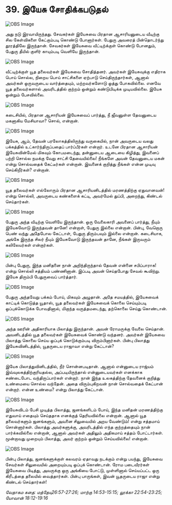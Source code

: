 # 39. இயேசு சோதிக்கபடுதல்

![OBS Image](https://cdn.door43.org/obs/jpg/360px/obs-en-39-01.jpg)

அது நடு இரவாயிருந்தது. சேவகர்கள் இயேசுவை பிரதான ஆசாரியனுடைய வீடிற்கு சில கேள்விகளை கேட்கும்படி கொண்டு போனார்கள். பேதுரு அவரைத் பின்தொடர்ந்து தூரத்திலே இருந்தான். சேவகர்கள் இயேசுவை வீட்டிற்க்குள் கொண்டு போனதும், பேதுரு தீயில் குளிர் காயும்படி வெளியே இருந்தான்.

![OBS Image](https://cdn.door43.org/obs/jpg/360px/obs-en-39-02.jpg)

வீட்டிற்க்குள் யூத தலைவர்கள் இயேசுவை சோதித்தனர். அவர்கள் இயேசுவுக்கு எதிராக பொய் சொல்ல, நிறைய பொய் சாட்சிகளை ஏற்பாடு செய்திருந்தார்கள், ஆனால் அவர்கள் ஒருவருடைய வார்த்தையும், மற்றவர்களோடு ஒத்து போகவில்லை. எனவே யூத தலைவர்களால் அவரிடத்தில் குற்றம் ஒன்றும் கண்டுபிடிக்க முடியவில்லை. இயேசு ஒன்றும் பேசவில்லை.

![OBS Image](https://cdn.door43.org/obs/jpg/360px/obs-en-39-03.jpg)

கடைசியில், பிரதான ஆசாரியன் இயேசுவைப் பார்த்து, நீ ஜீவனுள்ள தேவனுடைய மகனாகிய மேசியாவா?  சொல், என்றான்.

![OBS Image](https://cdn.door43.org/obs/jpg/360px/obs-en-39-04.jpg)

இயேசு, ஆம், தேவன் பரலோகத்திலிருந்து வருகையில், நான் அவருடைய வலது பக்கத்தில் உட்கார்ந்திருப்பதைப் பார்ப்பீர்கள் என்றார். உடனே பிரதான ஆசாரியன் இயேசுவின்மேல்  மிகவும் கோபமடைந்து, தன்னுடைய ஆடையை கிழித்து, இவனைப் பற்றி சொல்ல நமக்கு வேறு சாட்சி தேவையில்லை! நீங்களே அவன் தேவனுடைய மகன் என்று சொல்வதைக் கேட்டீர்கள் என்றான். இவனைக் குறித்து நீங்கள் என்ன முடிவு செய்கிறீர்கள்? என்றான்.

![OBS Image](https://cdn.door43.org/obs/jpg/360px/obs-en-39-05.jpg)

யூத தலைவர்கள் எல்லோரும் பிரதான ஆசாரியனிடத்தில் மரணத்திற்கு ஏதுவானவன்! என்று சொல்லி, அவருடைய கண்களைக் கட்டி, அவர்மேல் துப்பி, அறைந்து, கிண்டல் செய்தார்கள்.

![OBS Image](https://cdn.door43.org/obs/jpg/360px/obs-en-39-06.jpg)

பேதுரு அந்த வீடிற்கு வெளியே இருந்தான். ஒரு வேலைகாரி அவனைப் பார்த்து, நீயும் இயேசுவோடு இருந்தவன் தானே! என்றாள், பேதுரு இல்லை என்றான். பின்பு, வேறொரு பெண் வந்து அதேபோல கேட்டாள், பேதுரு திரும்பவும் இல்லை என்றான். கடைசியாக, அங்கே இருந்த சிலர் நீயும் இயேசுவோடு இருந்தவன் தானே, நீங்கள் இருவரும் கலிலேயர்கள் என்றார்கள்.

![OBS Image](https://cdn.door43.org/obs/jpg/360px/obs-en-39-07.jpg)

பின்பு பேதுரு, இந்த மனிதனை நான் அறிந்திருந்தால் தேவன் என்னை சபிப்பாராக! என்று சொல்லி சத்தியம் பண்ணினான். இப்படி அவன் செய்தபோது சேவல் கூவிற்று. இயேசு திரும்பி பேதுருவைப் பார்த்தார்.

![OBS Image](https://cdn.door43.org/obs/jpg/360px/obs-en-39-08.jpg)

பேதுரு அந்தவேறு பக்கம் போய், மிகவும் அழுதான். அதே சமயத்தில், இயேசுவைக் காட்டிக் கொடுத்த யூதாஸ், யூத தலைவர்கள் இயேசுவைக் கொலை செய்யும்படி ஒப்புக்கொடுக்க போவதினால், மிகுந்த வருத்தமடைந்து, தற்கொலை செய்து கொண்டான்.

![OBS Image](https://cdn.door43.org/obs/jpg/360px/obs-en-39-09.jpg)

அந்த ஊரின் அதிகாரியாக பிலாத்து இருந்தான். அவன் ரோமருக்கு வேலை செய்தான். அவனிடத்தில் யூத தலைவர்கள் இயேசுவைக் கொண்டு வந்தனர். அவர்கள் இயேசுவை பிலாத்து கொலை செய்ய ஒப்புக் கொடுக்கும்படி விரும்பினார்கள். பின்பு பிலாத்து இயேசுவினிடத்தில், யூதருடைய ராஜாவா என்று கேட்டான்?

![OBS Image](https://cdn.door43.org/obs/jpg/360px/obs-en-39-10.jpg)

இயேசு பிலாத்துவினிடத்தில், நீர் சொன்னபடிதான். ஆனால் என்னுடைய ராஜ்யம் இவ்வுலகத்திற்குரியதல்ல, அப்படியிருந்தால் என்னுடையவர்கள் எனக்காக சண்டைபோட வந்திருப்பார்கள் என்றார். நான் இந்த உலகத்திற்கு தேவனைக் குறித்து  உண்மையை சொல்ல வந்தேன். அதை விரும்புகிறவன் நான் சொல்வதைக் கேட்பான் என்றார். என்ன உண்மை? என்று பிலாத்து கேட்டான்.

![OBS Image](https://cdn.door43.org/obs/jpg/360px/obs-en-39-11.jpg)

இயேசுவிடம் பேசி முடித்த பிலாத்து, ஜனங்களிடம் போய், இந்த மனிதன் மரணத்திற்கு எதுவாய் எதையும் செய்ததாக எனக்குத் தெரியவில்லை என்றான். ஆனால் யூத தலைவர்களும் ஜனங்களும், அவனை சிலுவையில் அறய வேண்டும்! என்று சத்தமாய் சொன்னார்கள். பிலாத்து அவர்களுக்கு, அவரிடத்தில் எந்த குற்றத்தையும் நான் பார்க்கவில்லை என்றான், ஆனால் அவர்கள் அதிலும் அதிகமாய் சத்தம் போட்டார்கள். மூன்றாவது முறையும் பிலாத்து, அவர் குற்றம் ஒன்றும் செய்யவில்லை! என்றான். 

![OBS Image](https://cdn.door43.org/obs/jpg/360px/obs-en-39-12.jpg)

பின்பு பிலாத்து, ஜனங்களுக்குள் கலவரம் ஏதாவது நடக்கும் என்று பயந்து, இயேசுவை சேவர்கள் சிலுவையில் அறையும்படி ஒப்புக் கொண்டான். ரோம படைவீரர்கள் இயேசுவை பிடித்து, அவருக்கு ஒரு அங்கியை போட்டு,  முள்ளினால் செய்யப்பட்ட ஒரு கிரீடத்தை தலையில் வைத்தார்கள். பின்பு பாருங்கள், இவன் யூதருடைய ராஜா என்று கிண்டல் செய்தார்கள்!

_வேதாகம கதை: மத்தேயு26:57-27:26; மாற்கு 14:53-15:15; லூக்கா 22:54-23:25; யோவான் 18:12-19:16_


